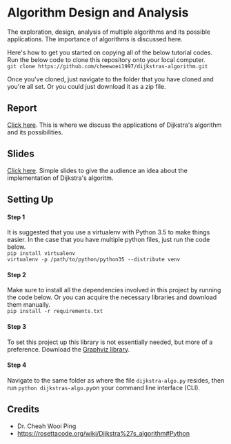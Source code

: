 # Algorithm Design and Analysis
The exploration, design, analysis of multiple algorithms and its possible applications. The importance of algorithms is discussed here.

Here's how to get you started on copying all of the below tutorial codes. Run the below code to clone this repository onto your local computer.  
`git clone https://github.com/cheewoei1997/dijkstras-algorithm.git`

Once you've cloned, just navigate to the folder that you have cloned and you're all set. Or you could just download it as a zip file.

## Report
[Click here](https://docs.google.com/document/d/1LBP5YthUArdHzuwBgMLLnY_c2a7Owu4Fre75FPwws_w/edit?usp=sharing). This is where we discuss the applications of Dijkstra's algorithm and its possibilities.

## Slides
[Click here](https://docs.google.com/presentation/d/10T7bEN9gTz4k7sUCgPKQM9qSyPP0G3n4_CIVblF9Sek/edit?usp=sharing). Simple slides to give the audience an idea about the implementation of Dijkstra's algoritm.

## Setting Up
#### Step 1
It is suggested that you use a virtualenv with Python 3.5 to make things easier. In the case that you have multiple python files, just run the code below.  
```pip install virtualenv```  
```virtualenv -p /path/to/python/python35 --distribute venv```

#### Step 2
Make sure to install all the dependencies involved in this project by running the code below. Or you can acquire the necessary libraries and download them manually.  
`pip install -r requirements.txt`

#### Step 3
To set this project up this library is not essentially needed, but more of a preference. Download the [Graphviz library](https://graphviz.gitlab.io/_pages/Download/Download_windows.html).

#### Step 4
Navigate to the same folder as where the file ```dijkstra-algo.py``` resides, then run ```python dijkstras-algo.py```on your command line interface (CLI).


## Credits
* Dr. Cheah Wooi Ping
* https://rosettacode.org/wiki/Dijkstra%27s_algorithm#Python
